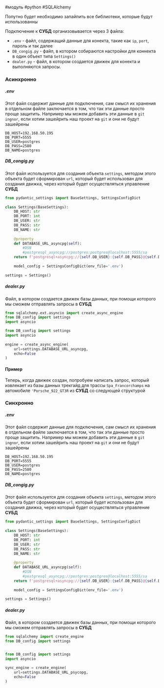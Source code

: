#модуль #python #SQLAlchemy 

Попутно будет необходимо запайпить все библиотеки, которые будут использованны

Подключение к **СУБД** организовывается через 3 файла:
- `.env` - файл, содержащий данные для конекта, такие как `ip`, `port`, пароль и так далее
- `DB_congig.py` - файл, в котором собираются настройки для коннекта в один объект типа `Settings()`
- `dealer.py` - файл, в котором создается движек для конекта и выполняются запросы.

### Асинхронно
##### .env
Этот файл содержит данные для подключения, сам смысл их хранения в отдельном файле заключается в том, что так эти данные просто проще защитить. Например мы можем добавить эти данные в `git ingnor`, если хотим зашейрить наш проект на `git` и они не будут зашейрены
```
DB_HOST=192.168.50.195  
DB_PORT=5555  
DB_USER=postgres  
DB_PASS=2580  
DB_NAME=postgres
```
##### DB_congig.py
Этот файл используется для создания объекта `settings`, методом этого объекта будет сформирован `url`, который будет использован для создания движка, через который будет осуществляться управление **СУБД**
```python
from pydantic_settings import BaseSettings, SettingsConfigDict  
  
class Settings(BaseSettings):  
    DB_HOST: str  
    DB_PORT: int  
    DB_USER: str  
    DB_PASS: str  
    DB_NAME: str  
  
    @property  
    def DATABASE_URL_asyncpg(self):  
        #DSN  
        #postgresql_asyncpg://postgres:postgres@localhost:5555/sa        
    return f'postgresql+asyncpg://{self.DB_USER}:{self.DB_PASS}@{self.DB_HOST}:{self.DB_PORT}/{self.DB_NAME}'  
  
    model_config = SettingsConfigDict(env_file='.env')  
  
settings = Settings()
```
##### dealer.py
Файл, в котором создается движек базы данных, при помощи которого мы сможем отправлять запросы в **СУБД**
```python
from sqlalchemy.ext.asyncio import create_async_engine 
from DB_config import settings
import asyncio

from DB_config import settings  
import asyncio  
  
engine = create_async_engine(  
    url=settings.DATABASE_URL_asyncpg,  
    echo=False  
)  
```
#### Пример
Теперь, когда движек создан, попробуем написать запрос, который извлекает из базы данных трекгайд для трассы `Spa_Francorchamps` на автомобиле `'Porsche_922_GT3R` из **СУБД** со следующей структурой 

### Синхронно
##### .env
Этот файл содержит данные для подключения, сам смысл их хранения в отдельном файле заключается в том, что так эти данные просто проще защитить. Например мы можем добавить эти данные в `git ingnor`, если хотим зашейрить наш проект на `git` и они не будут зашейрены
```
DB_HOST=192.168.50.195  
DB_PORT=5555  
DB_USER=postgres  
DB_PASS=2580  
DB_NAME=postgres
```
##### DB_congig.py
Этот файл используется для создания объекта `settings`, методом этого объекта будет сформирован `url`, который будет использован для создания движка, через который будет осуществляться управление **СУБД**
```python
from pydantic_settings import BaseSettings, SettingsConfigDict  
  
class Settings(BaseSettings):  
    DB_HOST: str  
    DB_PORT: int  
    DB_USER: str  
    DB_PASS: str  
    DB_NAME: str  
  
    @property  
    def DATABASE_URL_asyncpg(self):  
        #DSN  
        #postgresql_asyncpg://postgres:postgres@localhost:5555/sa        
    return f'postgresql+asyncpg://{self.DB_USER}:{self.DB_PASS}@{self.DB_HOST}:{self.DB_PORT}/{self.DB_NAME}'  
  
    model_config = SettingsConfigDict(env_file='.env')  
  
settings = Settings()
```
##### dealer.py
Файл, в котором создается движек базы данных, при помощи которого мы сможем отправлять запросы в **СУБД**
```python
from sqlalchemy import create_engine
from DB_config import settings


from DB_config import settings  
import asyncio  
  
sync_engine = create_engine(  
    url=settings.DATABASE_URL_psycopg,  
    echo=False  
)
```